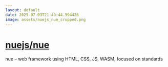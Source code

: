 ```yaml
---
layout: default
date: 2025-07-03T21:40:44.594426
image: assets/nuejs_nue_cropped.png
---
```


# [nuejs/nue](https://github.com/nuejs/nue)

nue – web framework using HTML, CSS, JS, WASM, focused on standards
